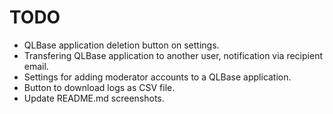 # TODO

- QLBase application deletion button on settings.
- Transfering QLBase application to another user, notification via recipient email.
- Settings for adding moderator accounts to a QLBase application.
- Button to download logs as CSV file.
- Update README.md screenshots.